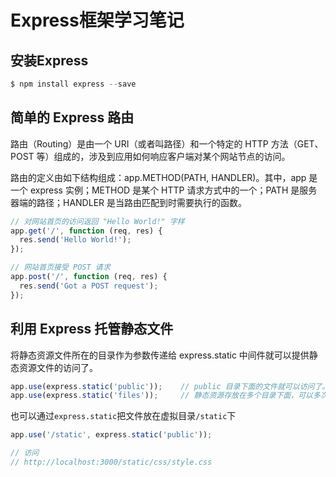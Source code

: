 # Express框架学习笔记
## 安装Express
```powershell
$ npm install express --save
```

## 简单的 Express 路由
路由（Routing）是由一个 URI（或者叫路径）和一个特定的 HTTP 方法（GET、POST 等）组成的，涉及到应用如何响应客户端对某个网站节点的访问。

路由的定义由如下结构组成：app.METHOD(PATH, HANDLER)。其中，app 是一个 express 实例；METHOD 是某个 HTTP 请求方式中的一个；PATH 是服务器端的路径；HANDLER 是当路由匹配到时需要执行的函数。

```javascript
// 对网站首页的访问返回 "Hello World!" 字样
app.get('/', function (req, res) {
  res.send('Hello World!');
});

// 网站首页接受 POST 请求
app.post('/', function (req, res) {
  res.send('Got a POST request');
});
```

## 利用 Express 托管静态文件
将静态资源文件所在的目录作为参数传递给 express.static 中间件就可以提供静态资源文件的访问了。

```javascript
app.use(express.static('public'));    // public 目录下面的文件就可以访问了。
app.use(express.static('files'));     // 静态资源存放在多个目录下面，可以多次调用 express.static 中间件
```

也可以通过`express.static`把文件放在虚拟目录`/static`下
```javascript
app.use('/static', express.static('public'));

// 访问
// http://localhost:3000/static/css/style.css
```

